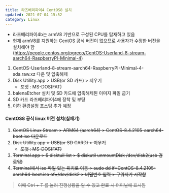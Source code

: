 ```yaml
---
title: 라즈베리파이4 CentOS8 설치
updated: 2021-07-04 15:52
category: Linux
---
```

- 라즈베리파이4b는 armV8 기반으로 구성된 CPU를 탑재하고 있음
- 현재 armV8를 지원하는 CentOS 공식 버전이 없으므로 사용자가 수정한 버전을 설치해야 함  
(https://people.centos.org/pgreco/CentOS-Userland-8-stream-aarch64-RaspberryPI-Minimal-4)  

1. CentOS-Userland-8-stream-aarch64-RaspberryPI-Minimal-4-sda.raw.xz 다운 및 압축해제
2. Disk Utillity.app > USB(or SD 카드) > 지우기
	- 포맷 : MS-DOS(FAT)
3. balenaEtcher 설치 및 SD 카드에 압축해제된 이미지 파일 굽기
4. SD 카드 라즈베리파이4에 장착 및 부팅
5. 이하 환경설정 포스팅 추가 예정

#### CentOS8 공식 linux 버전 설치(실패기)
1. ~~CentOS Linux Stream > ARM64 (aarch64) > CentOS-8.4.2105-aarch64-boot.iso 다운로드~~
2. ~~Disk Utillity.app > USB(or SD CARD) > 지우기~~
	- ~~포맷 : MS-DOS(FAT)~~
3. ~~Terminal.app > $ disktuil list > $ diskutil unmountDisk /dev/disk2(usb 경로임)~~
4. ~~Terminal에서 iso 파일 있는 위치로 이동 > 
sudo dd if=CentOS-8.4.2105-aarch64-boot.iso of=/dev/disk2 > 비밀번호 입력 > 구워지기 시작함~~

> ~~이때 Ctrl + T 를 눌러 진행상황을 알 수 있고 완료 시 터미널에 표시됨~~
